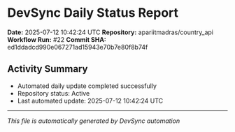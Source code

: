 # DevSync Daily Status Report

**Date:** 2025-07-12 10:42:24 UTC
**Repository:** apariitmadras/country_api
**Workflow Run:** #22
**Commit SHA:** ed1ddadcd990e067271ad15943e70b7e80f8b74f

## Activity Summary
- Automated daily update completed successfully
- Repository status: Active
- Last automated update: 2025-07-12 10:42:24 UTC

---
*This file is automatically generated by DevSync automation*
